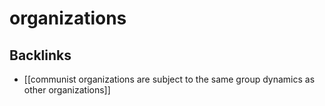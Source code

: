 # organizations



<a id="org72a7499"></a>

## Backlinks

-   [[communist organizations are subject to the same group dynamics as other organizations]]
